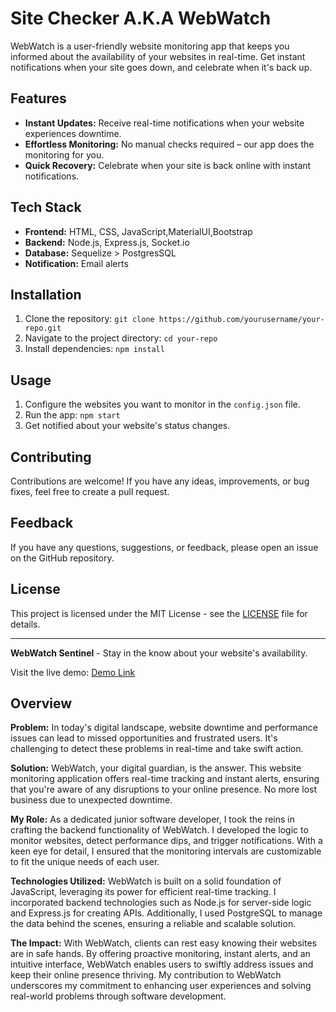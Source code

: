 # Site Checker A.K.A WebWatch

WebWatch is a user-friendly website monitoring app that keeps you informed about the availability of your websites in real-time. Get instant notifications when your site goes down, and celebrate when it's back up.

## Features

- **Instant Updates:** Receive real-time notifications when your website experiences downtime.
- **Effortless Monitoring:** No manual checks required – our app does the monitoring for you.
- **Quick Recovery:** Celebrate when your site is back online with instant notifications.

## Tech Stack

- **Frontend:** HTML, CSS, JavaScript,MaterialUI,Bootstrap
- **Backend:** Node.js, Express.js, Socket.io
- **Database:** Sequelize > PostgresSQL
- **Notification:** Email alerts

## Installation

1. Clone the repository: `git clone https://github.com/yourusername/your-repo.git`
2. Navigate to the project directory: `cd your-repo`
3. Install dependencies: `npm install`

## Usage

1. Configure the websites you want to monitor in the `config.json` file.
2. Run the app: `npm start`
3. Get notified about your website's status changes.

## Contributing

Contributions are welcome! If you have any ideas, improvements, or bug fixes, feel free to create a pull request.

## Feedback

If you have any questions, suggestions, or feedback, please open an issue on the GitHub repository.

## License

This project is licensed under the MIT License - see the [LICENSE](LICENSE) file for details.

---

**WebWatch Sentinel** - Stay in the know about your website's availability.

Visit the live demo: [Demo Link](https://webwatch.onrender.com)


## Overview
**Problem:**
In today's digital landscape, website downtime and performance issues can lead to missed opportunities and frustrated users. It's challenging to detect these problems in real-time and take swift action.

**Solution:**
WebWatch, your digital guardian, is the answer. This website monitoring application offers real-time tracking and instant alerts, ensuring that you're aware of any disruptions to your online presence. No more lost business due to unexpected downtime.

**My Role:**
As a dedicated junior software developer, I took the reins in crafting the backend functionality of WebWatch. I developed the logic to monitor websites, detect performance dips, and trigger notifications. With a keen eye for detail, I ensured that the monitoring intervals are customizable to fit the unique needs of each user.

**Technologies Utilized:**
WebWatch is built on a solid foundation of JavaScript, leveraging its power for efficient real-time tracking. I incorporated backend technologies such as Node.js for server-side logic and Express.js for creating APIs. Additionally, I used PostgreSQL to manage the data behind the scenes, ensuring a reliable and scalable solution.

**The Impact:**
With WebWatch, clients can rest easy knowing their websites are in safe hands. By offering proactive monitoring, instant alerts, and an intuitive interface, WebWatch enables users to swiftly address issues and keep their online presence thriving. My contribution to WebWatch underscores my commitment to enhancing user experiences and solving real-world problems through software development.
